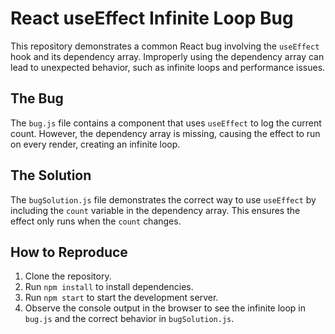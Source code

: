 # React useEffect Infinite Loop Bug

This repository demonstrates a common React bug involving the `useEffect` hook and its dependency array.  Improperly using the dependency array can lead to unexpected behavior, such as infinite loops and performance issues.

## The Bug

The `bug.js` file contains a component that uses `useEffect` to log the current count. However, the dependency array is missing, causing the effect to run on every render, creating an infinite loop.

## The Solution

The `bugSolution.js` file demonstrates the correct way to use `useEffect` by including the `count` variable in the dependency array. This ensures the effect only runs when the `count` changes.

## How to Reproduce

1. Clone the repository.
2. Run `npm install` to install dependencies.
3. Run `npm start` to start the development server.
4. Observe the console output in the browser to see the infinite loop in `bug.js` and the correct behavior in `bugSolution.js`.
